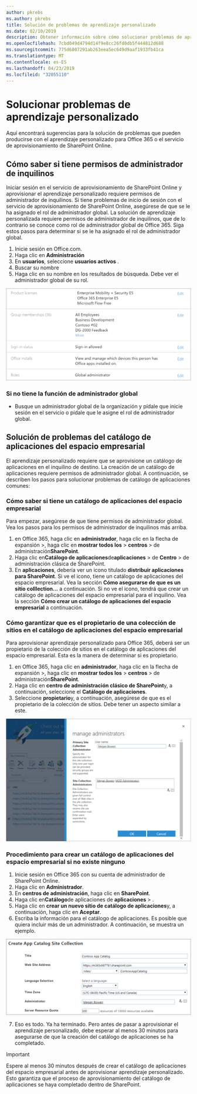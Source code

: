 ```yaml
---
author: pkrebs
ms.author: pkrebs
title: Solución de problemas de aprendizaje personalizado
ms.date: 02/10/2019
description: Obtener información sobre cómo solucionar problemas de aprendizaje personalizado
ms.openlocfilehash: 7cbd049d4794d14f9e8cc26fd0db5f444812d688
ms.sourcegitcommit: 775d6807291ab263eea5ec649d9aaf1933fb41ca
ms.translationtype: MT
ms.contentlocale: es-ES
ms.lasthandoff: 04/23/2019
ms.locfileid: "32055110"
---
```

# <a name="troubleshoot-custom-learning"></a>Solucionar problemas de aprendizaje personalizado

Aquí encontrará sugerencias para la solución de problemas que pueden producirse con el aprendizaje personalizado para Office 365 o el servicio de aprovisionamiento de SharePoint Online.

## <a name="how-to-know-if-you-have-tenant-admin-permissions"></a>Cómo saber si tiene permisos de administrador de inquilinos

Iniciar sesión en el servicio de aprovisionamiento de SharePoint Online y aprovisionar el aprendizaje personalizado requiere permisos de administrador de inquilinos. Si tiene problemas de inicio de sesión con el servicio de aprovisionamiento de SharePoint Online, asegúrese de que se le ha asignado el rol de administrador global. La solución de aprendizaje personalizada requiere permisos de administrador de inquilinos, que de lo contrario se conoce como rol de administrador global de Office 365. Siga estos pasos para determinar si se le ha asignado el rol de administrador global.

1.  Inicie sesión en Office.com.
2.  Haga clic en **Administración**
3.  En **usuarios**, seleccione **usuarios activos** .
4.  Buscar su nombre
5.  Haga clic en su nombre en los resultados de búsqueda. Debe ver el administrador global de su rol.

![CG-globaladminrole. png](media/cg-globaladminrole.png)

### <a name="if-you-dont-have-the-global-administrator-role"></a>Si no tiene la función de administrador global
- Busque un administrador global de la organización y pídale que inicie sesión en el servicio o pídale que le asigne el rol de administrador global.

## <a name="tenant-app-catalog-troubleshooting"></a>Solución de problemas del catálogo de aplicaciones del espacio empresarial
El aprendizaje personalizado requiere que se aprovisione un catálogo de aplicaciones en el inquilino de destino. La creación de un catálogo de aplicaciones requiere permisos de administrador global. A continuación, se describen los pasos para solucionar problemas de catálogo de aplicaciones comunes:

### <a name="how-to-know-if-you-have-a-tenant-app-catalog"></a>Cómo saber si tiene un catálogo de aplicaciones del espacio empresarial 
Para empezar, asegúrese de que tiene permisos de administrador global. Vea los pasos para los permisos de administrador de inquilinos más arriba.

1. en Office 365, haga clic en **administrador**, haga clic en la flecha de expansión >, haga clic en **mostrar todos los** > **centros** > de administración**SharePoint**.
2. Haga clic en**Catálogo de aplicaciones**de**aplicaciones** > de **Centro** > de administración clásica de SharePoint.
3. En **aplicaciones**, debería ver un icono titulado **distribuir aplicaciones para SharePoint**. Si ve el icono, tiene un catálogo de aplicaciones del espacio empresarial. Vea la sección **Cómo asegurarse de que es un sitio colllection...** a continuación. Si no ve el icono, tendrá que crear un catálogo de aplicaciones del espacio empresarial para el inquilino. Vea la sección **Cómo crear un catálogo de aplicaciones del espacio empresarial** a continuación.

### <a name="how-to-ensure-you-are-a-site-collection-owner-on-the-tenant-app-catalog"></a>Cómo garantizar que es el propietario de una colección de sitios en el catálogo de aplicaciones del espacio empresarial 
Para aprovisionar aprendizaje personalizado para Office 365, deberá ser un propietario de la colección de sitios en el catálogo de aplicaciones del espacio empresarial. Esta es la manera de determinar si es propietario.

1. en Office 365, haga clic en **administrador**, haga clic en la flecha de expansión >, haga clic en **mostrar todos los** > **centros** > de administración**SharePoint**.
2. Haga clic en **centro de administración clásico de SharePoint**y, a continuación, seleccione el **Catálogo de aplicaciones**.
3. Seleccione **propietario**y, a continuación, asegúrese de que es el propietario de la colección de sitios. Debe tener un aspecto similar a este.
 
![CG-sitecollectionowner. png](media/cg-sitecollectionowner.png)

### <a name="how-to-create-a-tenant-app-catalog-if-one-doesnt-exists"></a>Procedimiento para crear un catálogo de aplicaciones del espacio empresarial si no existe ninguno 
1. Inicie sesión en Office 365 con su cuenta de administrador de SharePoint Online.
2. Haga clic en **Administrador**.
3. En **centros de administración**, haga clic en **SharePoint**. 
4. Haga clic en**Catálogo**de aplicaciones de **aplicaciones** > .
5. Haga clic en **crear un nuevo sitio de catálogo de aplicaciones**y, a continuación, haga clic en **Aceptar**. 
6.  Escriba la información para el catálogo de aplicaciones. Es posible que quiera incluir más de un administrador. A continuación, se muestra un ejemplo.  

![CG-appcatalogfinish. png](media/cg-appcatalogfinish.png)

7.  Eso es todo. Ya ha terminado. Pero antes de pasar a aprovisionar el aprendizaje personalizado, debe esperar al menos 30 minutos para asegurarse de que la creación del catálogo de aplicaciones se ha completado. 

> [!IMPORTANT]
> Espere al menos 30 minutos después de crear el catálogo de aplicaciones del espacio empresarial antes de aprovisionar aprendizaje personalizado. Esto garantiza que el proceso de aprovisionamiento del catálogo de aplicaciones se haya completado dentro de SharePoint. 